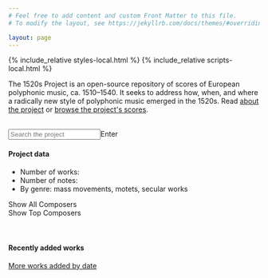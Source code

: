 ```yaml
---
# Feel free to add content and custom Front Matter to this file.
# To modify the layout, see https://jekyllrb.com/docs/themes/#overriding-theme-defaults

layout: page
---
```


<script src="https://cdn.jsdelivr.net/npm/vega@5.25.0"></script>
<script src="https://cdn.jsdelivr.net/npm/vega-lite@5.15.1"></script>
<script src="https://cdn.jsdelivr.net/npm/vega-embed@6.22.2"></script>
<script async src="https://www.googletagmanager.com/gtag/js?id=G-38882FHV3H"></script>
<script>
  window.dataLayer = window.dataLayer || [];
  function gtag(){dataLayer.push(arguments);}
  gtag('js', new Date());

  gtag('config', 'G-38882FHV3H');
</script>


{% include_relative styles-local.html %}
{% include_relative scripts-local.html %}

The 1520s Project is an open-source repository of <span id="roundwork-count"></span> scores of European polyphonic music, ca. 1510–1540. It seeks to address how, when, and where a radically new style of polyphonic music emerged in the 1520s. Read [about the project](about) or [browse the project's scores](browse). <br><br>

<input type="text" id="input" placeholder="Search the project"><span onclick="UserSearch()" class="button" id="inputbutton">Enter</span>

#### Project data
+ Number of works: <span id="work-count"></span>
+ Number of notes: <span id="note-count"></span>
+ By genre: <span id="mass-count"></span> mass movements, <span id="motet-count"></span> motets, <span id="secular-count"></span> secular works

<div id="composerSelect">
   <div onclick="displayAllComposers()" class="button hidden">Show All Composers</div>
   <div onclick="displayTopComposers()" class="button">Show Top Composers</div>
</div><br><br>

<div id="composer-plot"></div>

#### Recently added works
<div data-count="10" id="most-recent"><a href="recently_added">More works added by date</a></div>